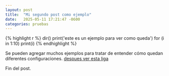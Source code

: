 ```yaml
---
layout: post
title:  "Mi segundo post como ejemplo"
date:   2025-05-11 17:21:47 -0600
categories: pruebas
---
```


{% highlight r %}
dir()
print('este es un ejemplo para ver como queda')
for (i in 1:10) print(i)
{% endhighlight %}

Se pueden agregar muchos ejemplos para tratar de entender cómo quedan diferentes configuraciones. [despues ver esta liga](https://jvega68.github.io/EA3)

Fin del post. 